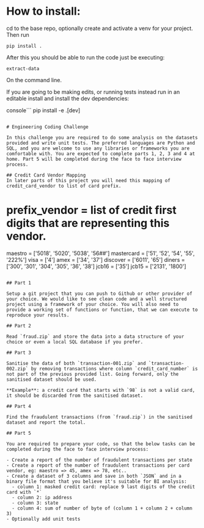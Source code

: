 # How to install: 

cd to the base repo, optionally create and activate a venv for your project. Then run 

```console
pip install .
```

After this you should be able to run the code just be executing: 

```console
extract-data 
```

On the command line. 

If you are going to be making edits, or running tests instead run in an editable install and install the dev dependencies: 

console```
pip install -e .[dev]
```

# Engineering Coding Challenge

In this challenge you are required to do some analysis on the datasets provided and write unit tests. The preferred languages are Python and SQL, and you are welcome to use any libraries or frameworks you are comfortable with. You are expected to complete parts 1, 2, 3 and 4 at home. Part 5 will be completed during the face to face interview process.

## Credit Card Vendor Mapping 
In later parts of this project you will need this mapping of credit_card_vendor to list of card prefix.

```
# prefix_vendor = list of credit first digits that are representing this vendor.
maestro = ['5018', '5020', '5038', '56##']
mastercard = ['51', '52', '54', '55', '222%']
visa = ['4']
amex = ['34', '37']
discover = ['6011', '65']
diners = ['300', '301', '304', '305', '36', '38']
jcb16 = ['35']
jcb15 = ['2131', '1800']
```

## Part 1

Setup a git project that you can push to Github or other provider of your choice. We would like to see clean code and a well structured project using a framework of your choice. You will also need to provide a working set of functions or function, that we can execute to reproduce your results. 

## Part 2

Read `fraud.zip` and store the data into a data structure of your choice or even a local SQL database if you prefer.

## Part 3

Sanitise the data of both `transaction-001.zip` and `transaction-002.zip` by removing transactions where column `credit_card_number` is not part of the previous provided list. Going forward, only the sanitised dataset should be used.

**Example**: a credit card that starts with `98` is not a valid card, it should be discarded from the sanitised dataset.
 
## Part 4

Find the fraudulent transactions (from `fraud.zip`) in the sanitised dataset and report the total.

## Part 5

You are required to prepare your code, so that the below tasks can be completed during the face to face interview process:

- Create a report of the number of fraudulent transactions per state
- Create a report of the number of fraudulent transactions per card vendor, eg: maestro => 45, amex => 78, etc..
- Create a dataset of 3 columns and save in both `JSON` and in a binary file format that you believe it's suitable for BI analysis:
  - column 1: masked credit card: replace 9 last digits of the credit card with `*`
  - column 2: ip address
  - column 3: state
  - column 4: sum of number of byte of (column 1 + column 2 + column 3)
- Optionally add unit tests
